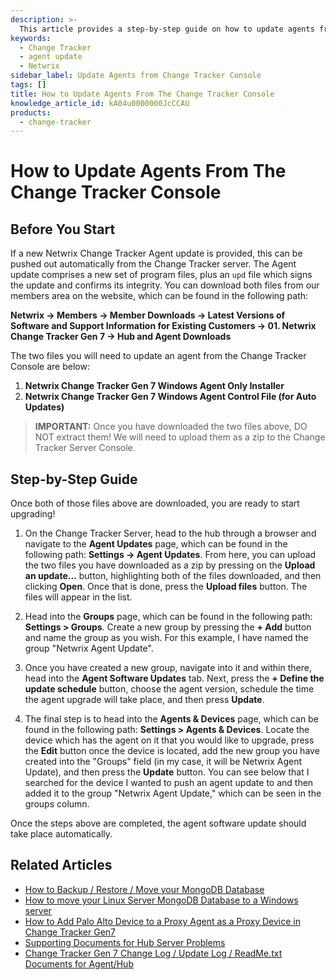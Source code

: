 ```yaml
---
description: >-
  This article provides a step-by-step guide on how to update agents from the Change Tracker Console, including necessary files and procedures.
keywords:
  - Change Tracker
  - agent update
  - Netwrix
sidebar_label: Update Agents from Change Tracker Console
tags: []
title: How to Update Agents From The Change Tracker Console
knowledge_article_id: kA04u0000000JcCCAU
products:
  - change-tracker
---
```


# How to Update Agents From The Change Tracker Console

## Before You Start

If a new Netwrix Change Tracker Agent update is provided, this can be pushed out automatically from the Change Tracker server. The Agent update comprises a new set of program files, plus an `upd` file which signs the update and confirms its integrity. You can download both files from our members area on the website, which can be found in the following path:

**Netwrix → Members → Member Downloads → Latest Versions of Software and Support Information for Existing Customers → 01. Netwrix Change Tracker Gen 7 → Hub and Agent Downloads**

The two files you will need to update an agent from the Change Tracker Console are below:

1. **Netwrix Change Tracker Gen 7 Windows Agent Only Installer**
2. **Netwrix Change Tracker Gen 7 Windows Agent Control File (for Auto Updates)**

> **IMPORTANT:** Once you have downloaded the two files above, DO NOT extract them! We will need to upload them as a zip to the Change Tracker Server Console.

## Step-by-Step Guide

Once both of those files above are downloaded, you are ready to start upgrading!

1. On the Change Tracker Server, head to the hub through a browser and navigate to the **Agent Updates** page, which can be found in the following path: **Settings → Agent Updates**. From here, you can upload the two files you have downloaded as a zip by pressing on the **Upload an update...** button, highlighting both of the files downloaded, and then clicking **Open**. Once that is done, press the **Upload files** button. The files will appear in the list.
   
2. Head into the **Groups** page, which can be found in the following path: **Settings > Groups**. Create a new group by pressing the **+ Add** button and name the group as you wish. For this example, I have named the group "Netwrix Agent Update".

3. Once you have created a new group, navigate into it and within there, head into the **Agent Software Updates** tab. Next, press the **+ Define the update schedule** button, choose the agent version, schedule the time the agent upgrade will take place, and then press **Update**.

4. The final step is to head into the **Agents & Devices** page, which can be found in the following path: **Settings > Agents & Devices**. Locate the device which has the agent on it that you would like to upgrade, press the **Edit** button once the device is located, add the new group you have created into the "Groups" field (in my case, it will be Netwrix Agent Update), and then press the **Update** button. You can see below that I searched for the device I wanted to push an agent update to and then added it to the group "Netwrix Agent Update," which can be seen in the groups column.

Once the steps above are completed, the agent software update should take place automatically.

## Related Articles

- [How to Backup / Restore / Move your MongoDB Database](https://helpcenter.netwrix.com/bundle/z-kb-articles-salesforce/page/kA04u0000000JWTCA2.html)
- [How to move your Linux Server MongoDB Database to a Windows server](https://helpcenter.netwrix.com/bundle/z-kb-articles-salesforce/page/kA04u0000000JemCAE.html)
- [How to Add Palo Alto Device to a Proxy Agent as a Proxy Device in Change Tracker Gen7](https://helpcenter.netwrix.com/bundle/z-kb-articles-salesforce/page/kA04u0000000JXHCA2.html)
- [Supporting Documents for Hub Server Problems](https://helpcenter.netwrix.com/bundle/z-kb-articles-salesforce/page/kA04u0000000JdtCAE.html)
- [Change Tracker Gen 7 Change Log / Update Log / ReadMe.txt Documents for Agent/Hub](https://helpcenter.netwrix.com/bundle/z-kb-articles-salesforce/page/kA04u0000000JkGCAU.html)
